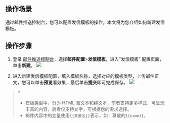 ## 操作场景
通过邮件推送控制台，您可以配置发信模板的操作。本文将为您介绍如何新建发信模板。

## 操作步骤
1. 登录 [邮件推送控制台](https://console.cloud.tencent.com/ses/domain)，选择**邮件配置**>**发信模板**，进入“发信模板” 配置页面，单击**新建**。
![](https://main.qcloudimg.com/raw/8212b48026a2bdd181fd62670122fb77.png)

2. 进入新建发信模板配置，填入模板名称，选择对应的模板类型，上传邮件正文，您可以单击**预览**看效果，最后单击**提交**即可完成保存。
![](https://main.qcloudimg.com/raw/39721d72682ea9fe8eaa2bb10949e834.png)
>?
>- 模板类型中，分为 HTML 富文本和纯文本，前者支持更多样式，可呈现丰富的内容，后者仅支持文字，可根据您的需求选择。
>- 邮件内容中的变量使用`{{变量名}}`表示，如：尊敬的`{{name}}`。
